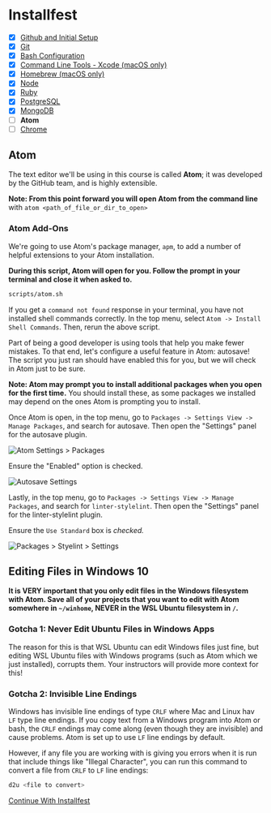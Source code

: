 # Installfest

- [x] [Github and Initial Setup](github.md)
- [x] [Git](git.md)
- [x] [Bash Configuration](bash.md)
- [x] [Command Line Tools - Xcode (macOS only)](command_line_tools.md)
- [x] [Homebrew (macOS only)](homebrew.md)
- [x] [Node](node.md)
- [x] [Ruby](ruby.md)
- [x] [PostgreSQL](postgres.md)
- [x] [MongoDB](mongodb.md)
- [ ] **Atom**
- [ ] [Chrome](chrome.md)

## Atom

The text editor we'll be using in this course is called **Atom**; it was
developed by the GitHub team, and is highly extensible.

**Note: From this point forward you will open Atom from the command line** with `atom <path_of_file_or_dir_to_open>`


### Atom Add-Ons

We're going to use Atom's package manager, `apm`, to add a number of helpful
extensions to your Atom installation.

**During this script, Atom will open for you. Follow the prompt in your terminal and close it when asked to.**

```bash
scripts/atom.sh
```

If you get a `command not found` response in your terminal, you have not
installed shell commands correctly. In the top menu, select `Atom -> Install Shell Commands`. Then, rerun the above script.

Part of being a good developer is using tools that help you make fewer mistakes.
To that end, let's configure a useful feature in Atom: autosave! The script you just ran should have enabled this for you, but we will check in Atom just to be sure.

**Note: Atom may prompt you to install additional packages when you open for the first time.** You should install these, as some packages we installed may depend on the ones Atom is prompting you to install.

Once Atom is open, in the top menu, go to `Packages -> Settings View -> Manage Packages`, and search for autosave.
Then open the "Settings" panel for the autosave plugin.

![Atom Settings > Packages](https://cloud.githubusercontent.com/assets/388761/21697829/41986714-d362-11e6-87ac-f0c42eac72e0.png)

Ensure the "Enabled" option is checked.

![Autosave Settings](https://cloud.githubusercontent.com/assets/388761/21697838/47338b72-d362-11e6-9106-4a5f476945ca.png)

Lastly, in the top menu, go to `Packages -> Settings View -> Manage Packages`, and search for `linter-stylelint`.
Then open the "Settings" panel for the linter-stylelint plugin.

Ensure the `Use Standard` box is _checked._

![Packages > Styelint > Settings](https://git.generalassemb.ly/storage/user/5688/files/acbce054-d42b-11e7-8097-14eb1f42141b)

## Editing Files in Windows 10
**It is VERY important that you only edit files in the Windows filesystem with Atom. Save all of your projects that you want to edit with Atom somewhere in `~/winhome`, **NEVER** in the WSL Ubuntu filesystem in `/`.**

### Gotcha 1: Never Edit Ubuntu Files in Windows Apps

The reason for this is that WSL Ubuntu can edit Windows files just fine, but editing WSL Ubuntu files with Windows programs (such as Atom which we just installed), corrupts them. Your instructors will provide more context for this!

### Gotcha 2: Invisible Line Endings

Windows has invisible line endings of type `CRLF` where Mac and Linux hav `LF` type line endings. If you copy text from a Windows program into Atom or bash, the `CRLF` endings may come along (even though they are invisible) and cause problems. Atom is set up to use `LF` line endings by default. 

However, if any file you are working with is giving you errors when it is run that include things like "Illegal Character", you can run this command to convert a file from `CRLF` to `LF` line endings:

```bash
d2u <file to convert>
```

[Continue With Installfest](chrome.md)

